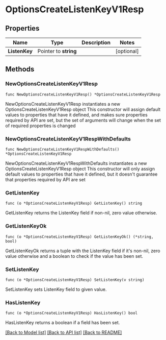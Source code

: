 # OptionsCreateListenKeyV1Resp

## Properties

Name | Type | Description | Notes
------------ | ------------- | ------------- | -------------
**ListenKey** | Pointer to **string** |  | [optional] 

## Methods

### NewOptionsCreateListenKeyV1Resp

`func NewOptionsCreateListenKeyV1Resp() *OptionsCreateListenKeyV1Resp`

NewOptionsCreateListenKeyV1Resp instantiates a new OptionsCreateListenKeyV1Resp object
This constructor will assign default values to properties that have it defined,
and makes sure properties required by API are set, but the set of arguments
will change when the set of required properties is changed

### NewOptionsCreateListenKeyV1RespWithDefaults

`func NewOptionsCreateListenKeyV1RespWithDefaults() *OptionsCreateListenKeyV1Resp`

NewOptionsCreateListenKeyV1RespWithDefaults instantiates a new OptionsCreateListenKeyV1Resp object
This constructor will only assign default values to properties that have it defined,
but it doesn't guarantee that properties required by API are set

### GetListenKey

`func (o *OptionsCreateListenKeyV1Resp) GetListenKey() string`

GetListenKey returns the ListenKey field if non-nil, zero value otherwise.

### GetListenKeyOk

`func (o *OptionsCreateListenKeyV1Resp) GetListenKeyOk() (*string, bool)`

GetListenKeyOk returns a tuple with the ListenKey field if it's non-nil, zero value otherwise
and a boolean to check if the value has been set.

### SetListenKey

`func (o *OptionsCreateListenKeyV1Resp) SetListenKey(v string)`

SetListenKey sets ListenKey field to given value.

### HasListenKey

`func (o *OptionsCreateListenKeyV1Resp) HasListenKey() bool`

HasListenKey returns a boolean if a field has been set.


[[Back to Model list]](../README.md#documentation-for-models) [[Back to API list]](../README.md#documentation-for-api-endpoints) [[Back to README]](../README.md)


